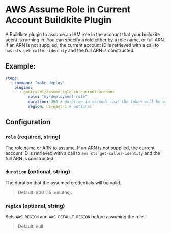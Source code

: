 # AWS Assume Role in Current Account Buildkite Plugin

A Buildkite plugin to assume an IAM role in the account that your buildkite agent is running in. 
You can specify a role either by a role name, or full ARN. If an ARN is not supplied, the current account ID is retrieved with a call to `aws sts get-caller-identity` and the full ARN is constructed.

## Example:

```yml
steps:
  - command: "make deploy"
    plugins:
      - gantry-ml/assume-role-in-current-account
          role: "my-deployment-role"
          duration: 300 # duration in seconds that the token will be valid. default: 900
          region: us-east-1 # optional
```

## Configuration

### `role` (required, string)
The role name or ARN to assume.  If an ARN is not supplied, the current account ID is retrieved with a call to `aws sts get-caller-identity` and the full ARN is constructed.

### `duration` (optional, string)
The duration that the assumed credentials will be valid. 
> Default: 900 (15 minutes).

### `region` (optional, string)
Sets `AWS_REGION` and `AWS_DEFAULT_REGION` before assuming the role.
> Default: null
